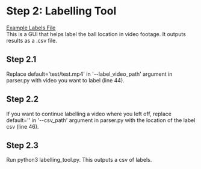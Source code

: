 # Step 2: Labelling Tool
[Example Labels File](https://drive.google.com/file/d/198jLZ56IMKi0wlC45YRw_Suvx_nklPa9/view?usp=sharing) \
This is a GUI that helps label the ball location in video footage. It outputs results as a .csv file.

## Step 2.1
Replace default='test/test.mp4' in '--label_video_path' argument in parser.py with video you want to label (line 44).

## Step 2.2
If you want to continue labelling a video where you left off, replace default='' in '--csv_path' argument in parser.py with the location of the label csv (line 46).

## Step 2.3
Run python3 labelling_tool.py. This outputs a csv of labels.
